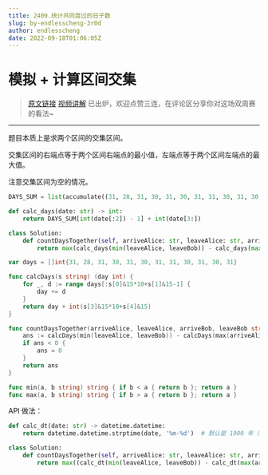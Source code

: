 ```yaml
---
title: 2409.统计共同度过的日子数
slug: by-endlesscheng-3r0d
author: endlesscheng
date: 2022-09-18T01:06:05Z
---
```

# 模拟 + 计算区间交集
 
> [原文链接](https://leetcode.cn/problems/count-days-spent-together/solution/by-endlesscheng-3r0d)
[视频讲解](https://www.bilibili.com/video/BV1MT411u7fW) 已出炉，欢迎点赞三连，在评论区分享你对这场双周赛的看法~

---

题目本质上是求两个区间的交集区间。

交集区间的右端点等于两个区间右端点的最小值，左端点等于两个区间左端点的最大值。

注意交集区间为空的情况。

```py [sol1-Python3]
DAYS_SUM = list(accumulate((31, 28, 31, 30, 31, 30, 31, 31, 30, 31, 30, 31), initial=0))

def calc_days(date: str) -> int:
    return DAYS_SUM[int(date[:2]) - 1] + int(date[3:])

class Solution:
    def countDaysTogether(self, arriveAlice: str, leaveAlice: str, arriveBob: str, leaveBob: str) -> int:
        return max(calc_days(min(leaveAlice, leaveBob)) - calc_days(max(arriveAlice, arriveBob)) + 1, 0)
```

```go [sol1-Go]
var days = []int{31, 28, 31, 30, 31, 30, 31, 31, 30, 31, 30, 31}

func calcDays(s string) (day int) {
	for _, d := range days[:s[0]&15*10+s[1]&15-1] {
		day += d
	}
	return day + int(s[3]&15*10+s[4]&15)
}

func countDaysTogether(arriveAlice, leaveAlice, arriveBob, leaveBob string) int {
	ans := calcDays(min(leaveAlice, leaveBob)) - calcDays(max(arriveAlice, arriveBob)) + 1
	if ans < 0 {
		ans = 0
	}
	return ans
}

func min(a, b string) string { if b < a { return b }; return a }
func max(a, b string) string { if b > a { return b }; return a }
```

API 做法：

```py [sol2-Python3]
def calc_dt(date: str) -> datetime.datetime:
    return datetime.datetime.strptime(date, '%m-%d')  # 默认是 1900 年（平年）

class Solution:
    def countDaysTogether(self, arriveAlice: str, leaveAlice: str, arriveBob: str, leaveBob: str) -> int:
        return max((calc_dt(min(leaveAlice, leaveBob)) - calc_dt(max(arriveAlice, arriveBob))).days + 1, 0)
```

